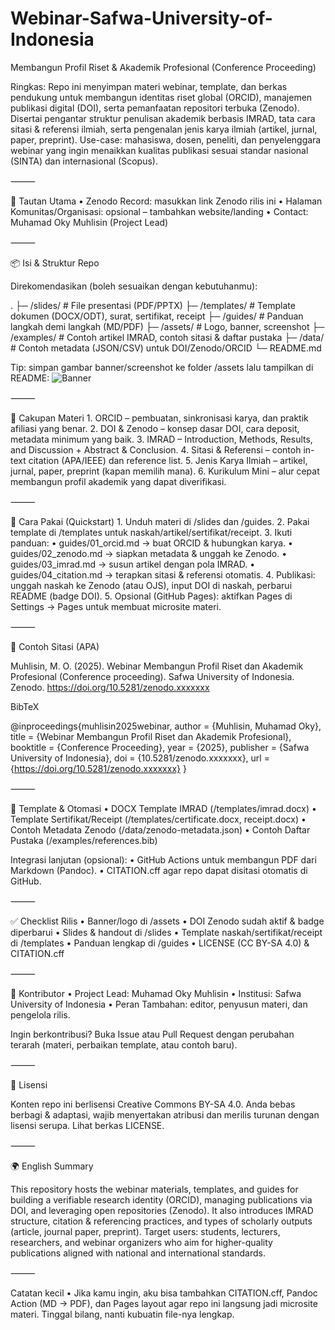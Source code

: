 # Webinar-Safwa-University-of-Indonesia

Membangun Profil Riset & Akademik Profesional (Conference Proceeding)

<!-- Ganti `xxxxx` dengan DOI Zenodo ketika sudah tersedia -->


Ringkas: Repo ini menyimpan materi webinar, template, dan berkas pendukung untuk membangun identitas riset global (ORCID), manajemen publikasi digital (DOI), serta pemanfaatan repositori terbuka (Zenodo). Disertai pengantar struktur penulisan akademik berbasis IMRAD, tata cara sitasi & referensi ilmiah, serta pengenalan jenis karya ilmiah (artikel, jurnal, paper, preprint).
Use-case: mahasiswa, dosen, peneliti, dan penyelenggara webinar yang ingin menaikkan kualitas publikasi sesuai standar nasional (SINTA) dan internasional (Scopus).

⸻

🔗 Tautan Utama
	•	Zenodo Record: masukkan link Zenodo rilis ini
	•	Halaman Komunitas/Organisasi: opsional – tambahkan website/landing
	•	Contact: Muhamad Oky Muhlisin (Project Lead)

⸻

📦 Isi & Struktur Repo

Direkomendasikan (boleh sesuaikan dengan kebutuhanmu):

.
├─ /slides/              # File presentasi (PDF/PPTX)
├─ /templates/           # Template dokumen (DOCX/ODT), surat, sertifikat, receipt
├─ /guides/              # Panduan langkah demi langkah (MD/PDF)
├─ /assets/              # Logo, banner, screenshot
├─ /examples/            # Contoh artikel IMRAD, contoh sitasi & daftar pustaka
├─ /data/                # Contoh metadata (JSON/CSV) untuk DOI/Zenodo/ORCID
└─ README.md

Tip: simpan gambar banner/screenshot ke folder /assets lalu tampilkan di README:
![Banner](assets/banner.png)

⸻

🧭 Cakupan Materi
	1.	ORCID – pembuatan, sinkronisasi karya, dan praktik afiliasi yang benar.
	2.	DOI & Zenodo – konsep dasar DOI, cara deposit, metadata minimum yang baik.
	3.	IMRAD – Introduction, Methods, Results, and Discussion + Abstract & Conclusion.
	4.	Sitasi & Referensi – contoh in-text citation (APA/IEEE) dan reference list.
	5.	Jenis Karya Ilmiah – artikel, jurnal, paper, preprint (kapan memilih mana).
	6.	Kurikulum Mini – alur cepat membangun profil akademik yang dapat diverifikasi.

⸻

🚀 Cara Pakai (Quickstart)
	1.	Unduh materi di /slides dan /guides.
	2.	Pakai template di /templates untuk naskah/artikel/sertifikat/receipt.
	3.	Ikuti panduan:
	•	guides/01_orcid.md → buat ORCID & hubungkan karya.
	•	guides/02_zenodo.md → siapkan metadata & unggah ke Zenodo.
	•	guides/03_imrad.md → susun artikel dengan pola IMRAD.
	•	guides/04_citation.md → terapkan sitasi & referensi otomatis.
	4.	Publikasi: unggah naskah ke Zenodo (atau OJS), input DOI di naskah, perbarui README (badge DOI).
	5.	Opsional (GitHub Pages): aktifkan Pages di Settings → Pages untuk membuat microsite materi.

⸻

📝 Contoh Sitasi (APA)

Muhlisin, M. O. (2025). Webinar Membangun Profil Riset dan Akademik Profesional (Conference proceeding). Safwa University of Indonesia. Zenodo. https://doi.org/10.5281/zenodo.xxxxxxx

BibTeX

@inproceedings{muhlisin2025webinar,
  author    = {Muhlisin, Muhamad Oky},
  title     = {Webinar Membangun Profil Riset dan Akademik Profesional},
  booktitle = {Conference Proceeding},
  year      = {2025},
  publisher = {Safwa University of Indonesia},
  doi       = {10.5281/zenodo.xxxxxxx},
  url       = {https://doi.org/10.5281/zenodo.xxxxxxx}
}


⸻

🧩 Template & Otomasi
	•	DOCX Template IMRAD (/templates/imrad.docx)
	•	Template Sertifikat/Receipt (/templates/certificate.docx, receipt.docx)
	•	Contoh Metadata Zenodo (/data/zenodo-metadata.json)
	•	Contoh Daftar Pustaka (/examples/references.bib)

Integrasi lanjutan (opsional):
	•	GitHub Actions untuk membangun PDF dari Markdown (Pandoc).
	•	CITATION.cff agar repo dapat disitasi otomatis di GitHub.

⸻

✅ Checklist Rilis
	•	Banner/logo di /assets
	•	DOI Zenodo sudah aktif & badge diperbarui
	•	Slides & handout di /slides
	•	Template naskah/sertifikat/receipt di /templates
	•	Panduan lengkap di /guides
	•	LICENSE (CC BY-SA 4.0) & CITATION.cff

⸻

👥 Kontributor
	•	Project Lead: Muhamad Oky Muhlisin
	•	Institusi: Safwa University of Indonesia
	•	Peran Tambahan: editor, penyusun materi, dan pengelola rilis.

Ingin berkontribusi? Buka Issue atau Pull Request dengan perubahan terarah (materi, perbaikan template, atau contoh baru).

⸻

📄 Lisensi

Konten repo ini berlisensi Creative Commons BY-SA 4.0.
Anda bebas berbagi & adaptasi, wajib menyertakan atribusi dan merilis turunan dengan lisensi serupa.
Lihat berkas LICENSE.

⸻

🌍 English Summary

This repository hosts the webinar materials, templates, and guides for building a verifiable research identity (ORCID), managing publications via DOI, and leveraging open repositories (Zenodo). It also introduces IMRAD structure, citation & referencing practices, and types of scholarly outputs (article, journal paper, preprint).
Target users: students, lecturers, researchers, and webinar organizers who aim for higher-quality publications aligned with national and international standards.

⸻

Catatan kecil
	•	Jika kamu ingin, aku bisa tambahkan CITATION.cff, Pandoc Action (MD → PDF), dan Pages layout agar repo ini langsung jadi microsite materi. Tinggal bilang, nanti kubuatin file-nya lengkap.